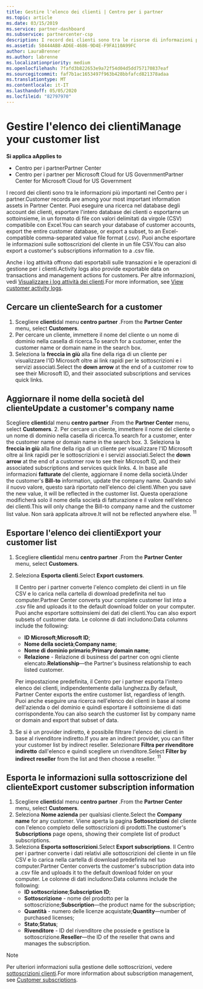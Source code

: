 ```yaml
---
title: Gestire l'elenco dei clienti | Centro per i partner
ms.topic: article
ms.date: 03/15/2019
ms.service: partner-dashboard
ms.subservice: partnercenter-csp
description: I record dei clienti sono tra le risorse di informazioni più importanti. Scopri come visualizzare, cercare, aggiornare ed esportare informazioni nell'elenco dei clienti.
ms.assetid: 58444AB8-AD6E-4686-9D4E-F9FA110A99FC
author: LauraBrenner
ms.author: labrenne
ms.localizationpriority: medium
ms.openlocfilehash: 7fafd3b822653e9a72f54d04d5dd757170837eaf
ms.sourcegitcommit: faf7b1ac1653497f963b428bbfafcd821378adaa
ms.translationtype: MT
ms.contentlocale: it-IT
ms.lasthandoff: 05/05/2020
ms.locfileid: "82797970"
---
```

# <a name="manage-your-customer-list"></a><span data-ttu-id="1f85f-104">Gestire l'elenco dei clienti</span><span class="sxs-lookup"><span data-stu-id="1f85f-104">Manage your customer list</span></span>

<span data-ttu-id="1f85f-105">**Si applica a**</span><span class="sxs-lookup"><span data-stu-id="1f85f-105">**Applies to**</span></span>

-  <span data-ttu-id="1f85f-106">Centro per i partner</span><span class="sxs-lookup"><span data-stu-id="1f85f-106">Partner Center</span></span>
-  <span data-ttu-id="1f85f-107">Centro per i partner per Microsoft Cloud for US Government</span><span class="sxs-lookup"><span data-stu-id="1f85f-107">Partner Center for Microsoft Cloud for US Government</span></span>


<span data-ttu-id="1f85f-108">I record dei clienti sono tra le informazioni più importanti nel Centro per i partner.</span><span class="sxs-lookup"><span data-stu-id="1f85f-108">Customer records are among your most important information assets in Partner Center.</span></span> <span data-ttu-id="1f85f-109">Puoi eseguire una ricerca nel database degli account dei clienti, esportare l'intero database dei clienti o esportarne un sottoinsieme, in un formato di file con valori delimitati da virgole (CSV) compatibile con Excel.</span><span class="sxs-lookup"><span data-stu-id="1f85f-109">You can search your database of customer accounts, export the entire customer database, or export a subset, to an Excel-compatible comma-separated value file format (.csv).</span></span> <span data-ttu-id="1f85f-110">Puoi anche esportare le informazioni sulle sottoscrizioni del cliente in un file CSV.</span><span class="sxs-lookup"><span data-stu-id="1f85f-110">You can also export a customer's subscriptions information to a .csv file.</span></span>

<span data-ttu-id="1f85f-111">Anche i log attività offrono dati esportabili sulle transazioni e le operazioni di gestione per i clienti.</span><span class="sxs-lookup"><span data-stu-id="1f85f-111">Activity logs also provide exportable data on transactions and management actions for customers.</span></span> <span data-ttu-id="1f85f-112">Per altre informazioni, vedi [Visualizzare i log attività dei clienti](activity-logs.md).</span><span class="sxs-lookup"><span data-stu-id="1f85f-112">For more information, see [View customer activity logs](activity-logs.md).</span></span>


## <a name="search-for-a-customer"></a><span data-ttu-id="1f85f-113">Cercare un cliente</span><span class="sxs-lookup"><span data-stu-id="1f85f-113">Search for a customer</span></span>

1.  <span data-ttu-id="1f85f-114">Scegliere **clienti**dal menu **centro partner** .</span><span class="sxs-lookup"><span data-stu-id="1f85f-114">From the **Partner Center** menu, select **Customers**.</span></span>
2.  <span data-ttu-id="1f85f-115">Per cercare un cliente, immettere il nome del cliente o un nome di dominio nella casella di ricerca.</span><span class="sxs-lookup"><span data-stu-id="1f85f-115">To search for a customer, enter the customer name or domain name in the search box.</span></span>
3.  <span data-ttu-id="1f85f-116">Seleziona la **freccia in giù** alla fine della riga di un cliente per visualizzare l'ID Microsoft oltre ai link rapidi per le sottoscrizioni e i servizi associati.</span><span class="sxs-lookup"><span data-stu-id="1f85f-116">Select the **down arrow** at the end of a customer row to see their Microsoft ID, and their associated subscriptions and services quick links.</span></span>

## <a name="update-a-customers-company-name"></a><span data-ttu-id="1f85f-117">Aggiornare il nome della società del cliente</span><span class="sxs-lookup"><span data-stu-id="1f85f-117">Update a customer's company name</span></span>

<span data-ttu-id="1f85f-118">Scegliere **clienti**dal menu **centro partner** .</span><span class="sxs-lookup"><span data-stu-id="1f85f-118">From the **Partner Center** menu, select **Customers**.</span></span>
2.  <span data-ttu-id="1f85f-119">Per cercare un cliente, immettere il nome del cliente o un nome di dominio nella casella di ricerca.</span><span class="sxs-lookup"><span data-stu-id="1f85f-119">To search for a customer, enter the customer name or domain name in the search box.</span></span>
3.  <span data-ttu-id="1f85f-120">Seleziona la **freccia in giù** alla fine della riga di un cliente per visualizzare l'ID Microsoft oltre ai link rapidi per le sottoscrizioni e i servizi associati.</span><span class="sxs-lookup"><span data-stu-id="1f85f-120">Select the **down arrow** at the end of a customer row to see their Microsoft ID, and their associated subscriptions and services quick links.</span></span>
4.  <span data-ttu-id="1f85f-121">In base alle informazioni **fatturate** del cliente, aggiornare il nome della società.</span><span class="sxs-lookup"><span data-stu-id="1f85f-121">Under the customer's **Bill-to** information, update the company name.</span></span> <span data-ttu-id="1f85f-122">Quando salvi il nuovo valore, questo sarà riportato nell'elenco dei clienti.</span><span class="sxs-lookup"><span data-stu-id="1f85f-122">When you save the new value, it will be reflected in the customer list.</span></span> <span data-ttu-id="1f85f-123">Questa operazione modificherà solo il nome della società di fatturazione e il valore nell'elenco dei clienti.</span><span class="sxs-lookup"><span data-stu-id="1f85f-123">This will only change the Bill-to company name and the customer list value.</span></span> <span data-ttu-id="1f85f-124">Non sarà applicata altrove.</span><span class="sxs-lookup"><span data-stu-id="1f85f-124">It will not be reflected anywhere else.</span></span>
<span data-ttu-id="1f85f-125"><sup>1</sup></span><span class="sxs-lookup"><span data-stu-id="1f85f-125"><sup>1</sup></span></span>
## <a name="export-your-customer-list"></a><span data-ttu-id="1f85f-126">Esportare l'elenco dei clienti</span><span class="sxs-lookup"><span data-stu-id="1f85f-126">Export your customer list</span></span>

1.  <span data-ttu-id="1f85f-127">Scegliere **clienti**dal menu **centro partner** .</span><span class="sxs-lookup"><span data-stu-id="1f85f-127">From the **Partner Center** menu, select **Customers**.</span></span>
2.  <span data-ttu-id="1f85f-128">Seleziona **Esporta clienti**.</span><span class="sxs-lookup"><span data-stu-id="1f85f-128">Select **Export customers**.</span></span>

    <span data-ttu-id="1f85f-129">Il Centro per i partner converte l'elenco completo dei clienti in un file CSV e lo carica nella cartella di download predefinita nel tuo computer.</span><span class="sxs-lookup"><span data-stu-id="1f85f-129">Partner Center converts your complete customer list into a .csv file and uploads it to the default download folder on your computer.</span></span> <span data-ttu-id="1f85f-130">Puoi anche esportare sottoinsiemi dei dati dei clienti.</span><span class="sxs-lookup"><span data-stu-id="1f85f-130">You can also export subsets of customer data.</span></span> <span data-ttu-id="1f85f-131">Le colonne di dati includono:</span><span class="sxs-lookup"><span data-stu-id="1f85f-131">Data columns include the following:</span></span>

    -   <span data-ttu-id="1f85f-132">**ID Microsoft**;</span><span class="sxs-lookup"><span data-stu-id="1f85f-132">**Microsoft ID**;</span></span>
    -   <span data-ttu-id="1f85f-133">**Nome della società**;</span><span class="sxs-lookup"><span data-stu-id="1f85f-133">**Company name**;</span></span>
    -   <span data-ttu-id="1f85f-134">**Nome di dominio primario**;</span><span class="sxs-lookup"><span data-stu-id="1f85f-134">**Primary domain name**;</span></span>
    -   <span data-ttu-id="1f85f-135">**Relazione** - Relazione di business del partner con ogni cliente elencato.</span><span class="sxs-lookup"><span data-stu-id="1f85f-135">**Relationship**—the Partner's business relationship to each listed customer.</span></span>

    <span data-ttu-id="1f85f-136">Per impostazione predefinita, il Centro per i partner esporta l'intero elenco dei clienti, indipendentemente dalla lunghezza.</span><span class="sxs-lookup"><span data-stu-id="1f85f-136">By default, Partner Center exports the entire customer list, regardless of length.</span></span> <span data-ttu-id="1f85f-137">Puoi anche eseguire una ricerca nell'elenco dei clienti in base al nome dell'azienda o del dominio e quindi esportare il sottoinsieme di dati corrispondente.</span><span class="sxs-lookup"><span data-stu-id="1f85f-137">You can also search the customer list by company name or domain and export that subset of data.</span></span>

3.  <span data-ttu-id="1f85f-138">Se si è un provider indiretto, è possibile filtrare l'elenco dei clienti in base al rivenditore indiretto.</span><span class="sxs-lookup"><span data-stu-id="1f85f-138">If you are an indirect provider, you can filter your customer list by indirect reseller.</span></span> <span data-ttu-id="1f85f-139">Selezionare **Filtra per rivenditore indiretto** dall'elenco e quindi scegliere un rivenditore.</span><span class="sxs-lookup"><span data-stu-id="1f85f-139">Select **Filter by indirect reseller** from the list and then choose a reseller.</span></span>
<span data-ttu-id="1f85f-140"><sup>1</sup></span><span class="sxs-lookup"><span data-stu-id="1f85f-140"><sup>1</sup></span></span>

## <a name="export-customer-subscription-information"></a><span data-ttu-id="1f85f-141">Esporta le informazioni sulla sottoscrizione del cliente</span><span class="sxs-lookup"><span data-stu-id="1f85f-141">Export customer subscription information</span></span>

1.  <span data-ttu-id="1f85f-142">Scegliere **clienti**dal menu **centro partner** .</span><span class="sxs-lookup"><span data-stu-id="1f85f-142">From the **Partner Center** menu, select **Customers**.</span></span>
2.  <span data-ttu-id="1f85f-143">Seleziona **Nome azienda** per qualsiasi cliente.</span><span class="sxs-lookup"><span data-stu-id="1f85f-143">Select the **Company name** for any customer.</span></span> <span data-ttu-id="1f85f-144">Viene aperta la pagina **Sottoscrizioni** del cliente con l'elenco completo delle sottoscrizioni di prodotti.</span><span class="sxs-lookup"><span data-stu-id="1f85f-144">The customer's **Subscriptions** page opens, showing their complete list of product subscriptions.</span></span>
3.  <span data-ttu-id="1f85f-145">Seleziona **Esporta sottoscrizioni**.</span><span class="sxs-lookup"><span data-stu-id="1f85f-145">Select **Export subscriptions**.</span></span> <span data-ttu-id="1f85f-146">Il Centro per i partner converte i dati relativi alle sottoscrizioni del cliente in un file CSV e lo carica nella cartella di download predefinita nel tuo computer.</span><span class="sxs-lookup"><span data-stu-id="1f85f-146">Partner Center converts the customer's subscription data into a .csv file and uploads it to the default download folder on your computer.</span></span> <span data-ttu-id="1f85f-147">Le colonne di dati includono:</span><span class="sxs-lookup"><span data-stu-id="1f85f-147">Data columns include the following:</span></span>
    -   <span data-ttu-id="1f85f-148">**ID sottoscrizione**;</span><span class="sxs-lookup"><span data-stu-id="1f85f-148">**Subscription ID**;</span></span>
    -   <span data-ttu-id="1f85f-149">**Sottoscrizione** - nome del prodotto per la sottoscrizione;</span><span class="sxs-lookup"><span data-stu-id="1f85f-149">**Subscription**—the product name for the subscription;</span></span>
    -   <span data-ttu-id="1f85f-150">**Quantità** - numero delle licenze acquistate;</span><span class="sxs-lookup"><span data-stu-id="1f85f-150">**Quantity**—number of purchased licenses;</span></span>
    -   <span data-ttu-id="1f85f-151">**Stato**;</span><span class="sxs-lookup"><span data-stu-id="1f85f-151">**Status**;</span></span>
    -   <span data-ttu-id="1f85f-152">**Rivenditore** - ID del rivenditore che possiede e gestisce la sottoscrizione.</span><span class="sxs-lookup"><span data-stu-id="1f85f-152">**Reseller**—the ID of the reseller that owns and manages the subscription.</span></span>

> [!NOTE]  
> <span data-ttu-id="1f85f-153">Per ulteriori informazioni sulla gestione delle sottoscrizioni, vedere [sottoscrizioni clienti](customer-subscriptions.md).</span><span class="sxs-lookup"><span data-stu-id="1f85f-153">For more information about subscription management, see [Customer subscriptions](customer-subscriptions.md).</span></span>

     

 

 



